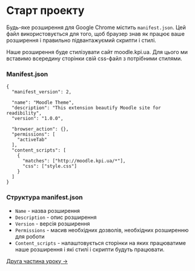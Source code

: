 # Старт проекту

Будь-яке розширення для Google Chrome містить `manifest.json`. Цей файл використовується для того, щоб браузер знав як працює ваше розширення і правильно підвантажуємий скрипти і стилі.

Наше розширення буде стилізувати сайт moodle.kpi.ua. Для цього ми вставимо всередину сторінки свій css-файл з потрібними стилями.

### Manifest.json
```
{
  "manifest_version": 2,

  "name": "Moodle Theme",
  "description": "This extension beautify Moodle site for readibility",
  "version": "1.0.0",

  "browser_action": {},
  "permissions": [
    "activeTab"
  ],
  "content_scripts": [
    {
      "matches": ["http://moodle.kpi.ua/*"],
      "css": ["style.css"]
    }
  ]
}
```

### Структура manifest.json

- `Name` - назва розширення
- `Description` - опис розширення
- `Version` - версія розширення
- `Permissions` - масив необхідних дозволів, необхідних розширенню для роботи
- `Content_scripts` - налаштовується сторінки на яких працюватиме наше розширення і які стилі і скрипти будуть працювати.

[Друга частина уроку →](./tutorial-2.html)
